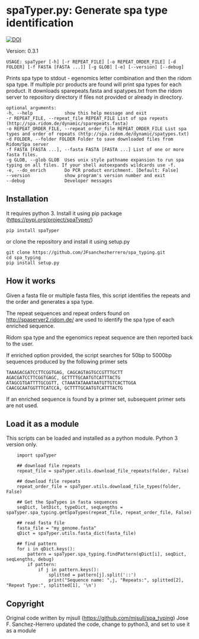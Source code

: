# spaTyper.py: Generate spa type identification
[![DOI](https://zenodo.org/badge/258175615.svg)](https://zenodo.org/badge/latestdoi/258175615)


Version: 0.3.1
```
USAGE: spaTyper [-h] [-r REPEAT_FILE] [-o REPEAT_ORDER_FILE] [-d FOLDER] [-f FASTA [FASTA ...]] [-g GLOB] [-e] [--version] [--debug]
```

Prints spa type to stdout - egenomics letter combination and then the ridom spa type.
If multiple pcr products are found will print spa types for each product.
It downloads sparepeats.fasta and spatypes.txt from the ridom server to repository directory if files not provided or already in directory.

```
optional arguments:
-h, --help            show this help message and exit
-r REPEAT_FILE, --repeat_file REPEAT_FILE List of spa repeats (http://spa.ridom.de/dynamic/sparepeats.fasta)
-o REPEAT_ORDER_FILE, --repeat_order_file REPEAT_ORDER_FILE List spa types and order of repeats (http://spa.ridom.de/dynamic/spatypes.txt)
-d FOLDER, --folder FOLDER Folder to save downloaded files from Ridom/Spa server
-f FASTA [FASTA ...], --fasta FASTA [FASTA ...] List of one or more fasta files.
-g GLOB, --glob GLOB  Uses unix style pathname expansion to run spa typing on all files. If your shell autoexpands wildcards use -f.
-e, --do_enrich       Do PCR product enrichment. [Default: False]
--version             show program's version number and exit
--debug               Developer messages
```

## Installation
It requires python 3. Install it using pip package (https://pypi.org/project/spaTyper/)
```
pip install spaTyper
```
or clone the repository and install it using setup.py
```
git clone https://github.com/JFsanchezherrero/spa_typing.git
cd spa_typing
pip install setup.py
```

## How it works

Given a fasta file or multiple fasta files, this script identifies the repeats and the order and generates a spa type.

The repeat sequences and repeat orders found on http://spaserver2.ridom.de/ are used to identify the spa type of each enriched sequence.

Ridom spa type and the egenomics repeat sequence are then reported back to the user.

If enriched option provided, the script searches for 50bp to 5000bp sequences produced by the following primer sets
```
TAAAGACGATCCTTCGGTGAG, CAGCAGTAGTGCCGTTTGCTT
AGACGATCCTTCGGTGAGC, GCTTTTGCAATGTCATTTACTG
ATAGCGTGATTTTGCGGTT, CTAAATATAAATAATGTTGTCACTTGGA
CAACGCAATGGTTTCATCCA, GCTTTTGCAATGTCATTTACTG
```

If an enriched sequence is found by a primer set, subsequent primer sets are not used.

## Load it as a module
This scripts can be loaded and installed as a python module. Python 3 version only.

```
	import spaTyper
	
	## download file repeats   
	repeat_file = spaTyper.utils.download_file_repeats(folder, False)
	
	## download file repeats   
	repeat_order_file = spaTyper.utils.download_file_types(folder, False)
	
	## Get the SpaTypes in fasta sequences
	seqDict, letDict, typeDict, seqLengths = spaTyper.spa_typing.getSpaTypes(repeat_file, repeat_order_file, False)
	
	## read fasta file
	fasta_file = "my_genome.fasta"
	qDict = spaTyper.utils.fasta_dict(fasta_file)
	
	## find pattern
	for i in qDict.keys():
		pattern = spaTyper.spa_typing.findPattern(qDict[i], seqDict, seqLengths, debug)
		if pattern:
			if j in pattern.keys():
				splitted = pattern[j].split('::')
				print("Sequence name: ",j, "Repeats:", splitted[2], "Repeat Type:", splitted[1], '\n')    
```

## Copyright
Original code written by mjsull (https://github.com/mjsull/spa_typing)
Jose F. Sanchez-Herrero updated the code, change to python3, and set to use it as a module
